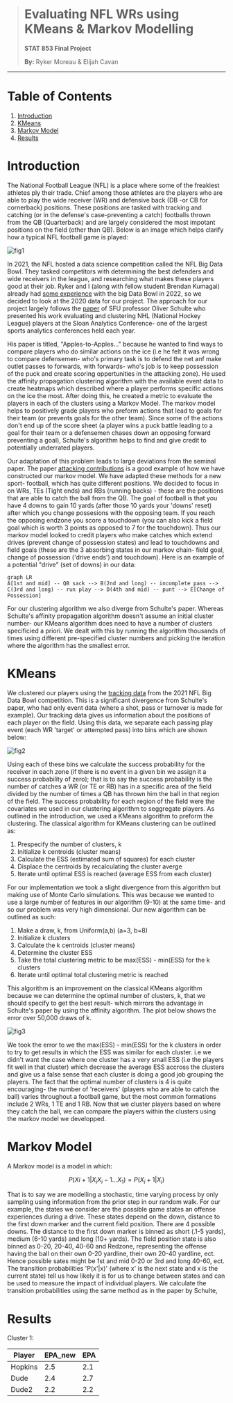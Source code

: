 > # Evaluating NFL WRs using KMeans & Markov Modelling
> 
> **STAT 853 Final Project** 
> 
> **By:** Ryker Moreau & Elijah Cavan
> 


___________________________________________________________________________________________________________________________________________________________


# Table of Contents
1. [Introduction](#Introduction)
2. [KMeans](#KMeans)
3. [Markov Model](#Markov-Model)
4. [Results](#Results)

# Introduction

The National Football League (NFL) is a place where some of the freakiest athletes ply their trade. Chief among those athletes are the players who are able to play the wide receiver (WR) and defensive back (DB -or CB for cornerback) positions. These positions are tasked with tracking and catching (or in the defense's case-preventing a catch) footballs thrown from the QB (Quarterback) and are largely considered the most impotant positions on the field (other than QB). Below is an image which helps clarify how a typical NFL football game is played:

![fig1](img/formation.v1.png)
  
In 2021, the NFL hosted a data science competition called the NFL Big Data Bowl. They tasked competitors with determining the best defenders and wide receivers in the league, and researching what makes these players good at their job. Ryker and I (along with fellow student Brendan Kumagai) already had [some experience](https://operations.nfl.com/updates/football-ops/nfl-announces-finalists-for-fourth-annual-nfl-big-data-bowl/) with the big Data Bowl in 2022, so we decided to look at the 2020 data for our project. The approach for our project largely follows the [paper](https://www.google.com/url?sa=t&rct=j&q=&esrc=s&source=web&cd=&ved=2ahUKEwifzoC6woz3AhXhdc0KHXFmDeEQFnoECAcQAQ&url=https%3A%2F%2Fwww.cs.sfu.ca%2F~oschulte%2Ffiles%2Fpubs%2Fsloan-fix.pdf&usg=AOvVaw0eNIlI-1tbM6Ez4AGPa7yK) of SFU professor Oliver Schulte who presented his work evaluating and clustering NHL (National Hockey League) players at the Sloan Analytics Conference- one of the largest sports analytics conferences held each year. 

His paper is titled, "Apples-to-Apples..." because he wanted to find ways to compare players who do similar actions on the ice (i.e he felt it was wrong to compare defensemen- who's primary task is to defend the net anf make outlet passes to forwards, with forwards- who's job is to keep possession of the puck and create scoring oppertunities in the attacking zone). He used the affinity propagation clustering algorithm with the available event data to create heatmaps which described where a player performs specific actions on the ice the most. After doing this, he created a metric to evaluate the players in each of the clusters using a Markov Model. The markov model helps to positively grade players who preform actions that lead to goals for their team (or prevents goals for the other team). Since some of the actions don't end up of the score sheet (a player wins a puck battle leading to a goal for their team or a defensemen chases down an opposing forward preventing a goal), Schulte's algorithm helps to find and give credit to potentially underrated players. 

Our adaptation of this problem leads to large deviations from the seminal paper. The paper [attacking contributions](https://statsbomb.com/articles/soccer/attacking-contributions-markov-models-for-football/) is a good example of how we have constructed our markov model. We have adapted these methods for a new sport- football, which has quite different positions. We decided to focus in on WRs, TEs (Tight ends) and RBs (running backs) - these are the positions that are able to catch the ball from the QB. The goal of football is that you have 4 downs to gain 10 yards (after those 10 yards your 'downs' reset) after which you change possesions with the opposing team. If you reach the opposing endzone you score a touchdown (you can also kick a field goal which is worth 3 points as opposed to 7 for the touchdown). Thus our markov model looked to credit players who make catches which extend drives (prevent change of possession states) and lead to touchdowns and field goals (these are the 3 absorbing states in our markov chain- field goal, change of possession ('drive ends') and touchdown). Here is an example of a potential "drive" (set of downs) in our data:

```mermaid
graph LR
A[1st and mid] -- QB sack --> B(2nd and long) -- incomplete pass --> C(3rd and long) -- run play --> D(4th and mid) -- punt --> E[Change of Possession]
```

For our clustering algorithm we also diverge from Schulte's paper. Whereas Schulte's affinity propagation algorithm doesn't assume an initial cluster number- our KMeans algorithm does need to have a number of clusters specificied a priori. We dealt with this by running the algorithm thousands of times using different pre-specified cluster numbers and picking the iteration where the algorithm has the smallest error.

# KMeans

We clustered our players using the [tracking data](https://www.kaggle.com/c/nfl-big-data-bowl-2021) from the 2021 NFL Big Data Bowl competition. This is a significant divergence from Schulte's paper, who had only event data (where a shot, pass or turnover is made for example). Our tracking data gives us information about the positions of each player on the field. Using this data, we separate each passing play event (each WR 'target' or attempted pass) into bins which are shown below:

![fig2](img/bins.png)

Using each of these bins we calculate the success probability for the receiver in each zone (if there is no event in a given bin we assign it a success probability of zero); that is to say the success probability is the number of catches a WR (or TE or RB) has in a specific area of the field divided by the number of times a QB has thrown him the ball in that region of the field. The success probability for each region of the field were the covariates we used in our clustering algorithm to seggregate players. As outlined in the introduction, we used a KMeans algorithm to preform the clustering. The classical algorithm for KMeans clustering can be outlined as:

1. Prespecify the number of clusters, k
2. Initialize k centroids (cluster means)
3. Calculate the ESS (estimated sum of squares) for each cluster
4. Displace the centroids by recalculating the cluster averge
5. Iterate until optimal ESS is reached (average ESS from each cluster)

For our implementation we took a slight divergence from this algorithm but making use of Monte Carlo simulations. This was because we wanted to use a large number of features in our algorithm (9-10) at the same time- and so our problem was very high dimensional. Our new algorithm can be outlined as such:

1. Make a draw, k, from Uniform(a,b) (a=3, b=8)
2. Initialize k clusters 
3. Calculate the k centroids (cluster means)
4. Determine the cluster ESS 
5. Take the total clustering metric to be max(ESS) - min(ESS) for the k clusters
6. Iterate until optimal total clustering metric is reached

This algorithm is an improvement on the classical KMeans algorithm because we can determine the optimal number of clusters, k, that we should specify to get the best result- which mirrors the advantage in Schulte's paper by using the affinity algorithm. The plot below shows the error over 50,000 draws of k.

![fig3](img/clust_error.png)

We took the error to we the max(ESS) - min(ESS) for the k clusters in order to try to get results in which the ESS was similar for each cluster. i.e we didn't want the case where one cluster has a very small ESS (i.e the players fit well in that cluster) which decrease the average ESS accross the clusters and give us a false sense that each cluster is doing a good job grouping the players. The fact that the optimal number of clusters is 4 is quite encouraging- the number of 'receivers' (players who are able to catch the ball) varies throughout a football game, but the most common formations include 2 WRs, 1 TE and 1 RB. Now that we cluster players based on where they catch the ball, we can compare the players within the clusters using the markov model we developped. 

# Markov Model

A Markov model is a model in which:

```math
P(Xi+1 | X_i X_i-1 ... X_1) = P(X_i+1 | X_i )
```
That is to say we are modelling a stochastic, time varying process by only sampling using information from the prior step in our random walk. For our example, the states we consider are the possible game states an offense experiences during a drive. These states depend on the down, distance to the first down marker and the current field position. There are 4 possible downs. The distance to the first down marker is binned as short (.1-5 yards), medium (6-10 yards) and long (10+ yards). The field position state is also binned as 0-20, 20-40, 40-60 and Redzone, representing the offense having the ball on their own 0-20 yardline, their own 20-40 yardline, ect. Hence possible sates might be 1st and mid 0-20 or 3rd and long 40-60, ect. The transition probabilities 'P(x'|x)' (where x' is the next state and x is the current state) tell us how likely it is for us to change between states and can be used to measure the impact of individual players. We calculate the transition probabilities using the same method as in the paper by Schulte, 




# Results

Cluster 1:

|Player|EPA_new |EPA |
|----------------|-------------------------------|-----------------------------|
|Hopkins|2.5|2.1 |
|Dude |2.4 |2.7 |
|Dude2  |2.2|2.2|










